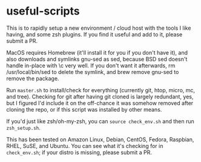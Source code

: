 # useful-scripts

This is to rapidly setup a new environment / cloud host with the tools I like having, and some zsh plugins. If you find it useful and add to it, please submit a PR.

MacOS requires Homebrew (it'll install it for you if you don't have it), and also downloads and symlinks gnu-sed as sed, because BSD sed doesn't handle in-place with \c very well. If you don't want it afterwards, rm /usr/local/bin/sed to delete the symlink, and brew remove gnu-sed to remove the package.

Run `master.sh` to install/check for everything (currently git, htop, micro, mc, and tree). Checking for git after having git cloned is largely redundant, yes, but I figured I'd include it on the off-chance it was somehow removed after cloning the repo, or if this script was installed by other means.

If you'd just like zsh/oh-my-zsh, you can `source check_env.sh` and then run `zsh_setup.sh`.

This has been tested on Amazon Linux, Debian, CentOS, Fedora, Raspbian, RHEL, SuSE, and Ubuntu. You can see what it's checking for in `check_env.sh`; if your distro is missing, please submit a PR.
